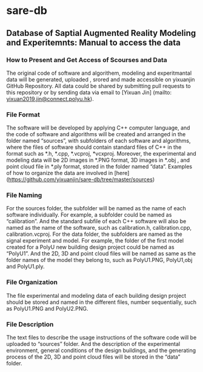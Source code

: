 # sare-db
## Database of Saptial Augmented Reality Modeling and Experitemnts: Manual to access the data

### How to Present and Get Access of Scourses and Data 
The original code of software and algorithem, modeling and experitmantal data will be generated, uploaded , srored and made accessible on yixuanjin GitHub Repository. All data could be shared by submitting pull requests to this repository or by sending data via email to [Yixuan Jin] (mailto: yixuan2019.jin@connect.polyu.hk). 

### File Format
The software will be developed by applying C++ computer language, and the code of software and algorithms will be created and arranged in the folder named “sources”, with subfolders of each software and algorithms, where the files of software should contain standard files of C++ in the format such as *.h, *.cpp, *.vcproj, *vcxproj. Moreover, the experimental and modeling data will be 2D images in *.PNG format, 3D images in *.obj , and point cloud file in *.ply format, stored in the folder named “data”. Examples of how to organize the data are involved in [here] (https://github.com/yixuanjin/sare-db/tree/master/sources)

### File Naming 
For the sources folder, the subfolder will be named as the name of each software individually. For example, a subfolder could be named as “calibration”. And the standard subfile of each C++ software will also be named as the name of the software, such as calibration.h, calibration.cpp, calibration.vcproj. For the data folder, the subfolders are named as the signal experiment and model. For example, the folder of the first model created for a PolyU new building design project could be named as “PolyU1”. And the 2D, 3D and point cloud files will be named as same as the folder names of the model they belong to, such as PolyU1.PNG, PolyU1,obj and PolyU1.ply.

### File Organization 
The file experimental and modeling data of each building design project should be stored and named in the different files, number sequentially, such as PolyU1.PNG and PolyU2.PNG.

### File Description 
The text files to describe the usage instructions of the software code will be uploaded to “sources” folder. And the description of the experimental environment, general conditions of the design buildings, and the generating process of the 2D, 3D and point cloud files will be stored in the “data” folder.

